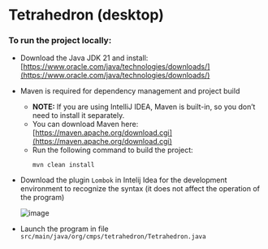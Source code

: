 # Tetrahedron (desktop)

### To run the project locally:

- Download the Java JDK 21 and install: [https://www.oracle.com/java/technologies/downloads/](https://www.oracle.com/java/technologies/downloads/)
- Maven is required for dependency management and project build
  - **NOTE:** If you are using IntelliJ IDEA, Maven is built-in, so you don’t need to install it separately.
  - You can download Maven here: [https://maven.apache.org/download.cgi](https://maven.apache.org/download.cgi)
  - Run the following command to build the project:
    ```shell
    mvn clean install
    ```
- Download the plugin `Lombok` in Intelij Idea for the development environment to recognize the syntax (it does not affect the operation of the program)

    ![image](https://github.com/user-attachments/assets/fce03f62-2e13-436e-8c02-59319ea6c558)
- Launch the program in file `src/main/java/org/cmps/tetrahedron/Tetrahedron.java`
